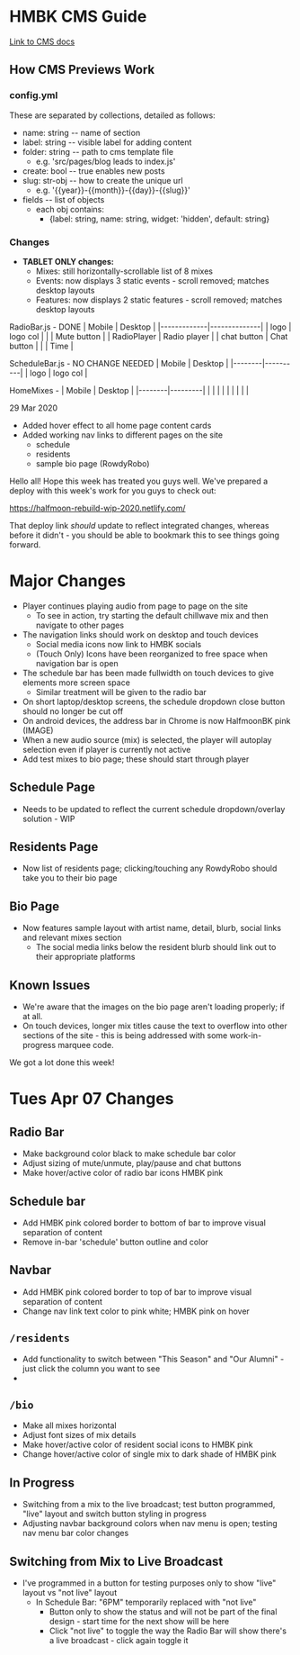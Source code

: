 # HMBK CMS Guide

[Link to CMS docs](netlifycms.org/)

## How CMS Previews Work

### config.yml

These are separated by collections, detailed as follows:

- name: string -- name of section
- label: string -- visible label for adding content
- folder: string -- path to cms template file
  - e.g. 'src/pages/blog leads to index.js'
- create: bool -- true enables new posts
- slug: str-obj -- how to create the unique url
  - e.g. '{{year}}-{{month}}-{{day}}-{{slug}}'
- fields -- list of objects
  - each obj contains:
    - {label: string,
      name: string,
      widget: 'hidden',
      default: string}

### Changes

- **TABLET ONLY changes:**
  - Mixes: still horizontally-scrollable list of 8 mixes
  - Events: now displays 3 static events - scroll removed; matches desktop layouts
  - Features: now displays 2 static features - scroll removed; matches desktop layouts

RadioBar.js - DONE
| Mobile      | Desktop      |
|-------------|--------------|
| logo        | logo col     |
|             | Mute button  |
| RadioPlayer | Radio player |
| chat button | Chat button  |
|             | Time         |

ScheduleBar.js - NO CHANGE NEEDED
| Mobile | Desktop  |
|--------|----------|
| logo   | logo col |

HomeMixes -
| Mobile | Desktop |
|--------|---------|
|        |         |
|        |         |
|        |         |

29 Mar 2020

- Added hover effect to all home page content cards
- Added working nav links to different pages on the site
  - schedule
  - residents
  - sample bio page (RowdyRobo)

Hello all! Hope this week has treated you guys well. We've prepared a deploy with this week's work for you guys to check out:

https://halfmoon-rebuild-wip-2020.netlify.com/

That deploy link _should_ update to reflect integrated changes, whereas before it didn't - you should be able to bookmark this to see things going forward.

# Major Changes

- Player continues playing audio from page to page on the site
  - To see in action, try starting the default chillwave mix and then navigate to other pages
- The navigation links should work on desktop and touch devices
  - Social media icons now link to HMBK socials
  - (Touch Only) Icons have been reorganized to free space when navigation bar is open
- The schedule bar has been made fullwidth on touch devices to give elements more screen space
  - Similar treatment will be given to the radio bar
- On short laptop/desktop screens, the schedule dropdown close button should no longer be cut off
- On android devices, the address bar in Chrome is now HalfmoonBK pink (IMAGE)
- When a new audio source (mix) is selected, the player will autoplay selection even if player is currently not active
- Add test mixes to bio page; these should start through player

## Schedule Page

- Needs to be updated to reflect the current schedule dropdown/overlay solution - WIP

## Residents Page

- Now list of residents page; clicking/touching any RowdyRobo should take you to their bio page

## Bio Page

- Now features sample layout with artist name, detail, blurb, social links and relevant mixes section
  - The social media links below the resident blurb should link out to their appropriate platforms

## Known Issues

- We're aware that the images on the bio page aren't loading properly; if at all.
- On touch devices, longer mix titles cause the text to overflow into other sections of the site - this is being addressed with some work-in-progress marquee code.

We got a lot done this week!


# Tues Apr 07 Changes

## Radio Bar
- Make background color black to make schedule bar color
- Adjust sizing of mute/unmute, play/pause and chat buttons
- Make hover/active color of radio bar icons HMBK pink

## Schedule bar
- Add HMBK pink colored border to bottom of bar to improve visual separation of content
- Remove in-bar 'schedule' button outline and color

## Navbar
- Add HMBK pink colored border to top of bar to improve visual separation of content
- Change nav link text color to pink white; HMBK pink on hover

## `/residents`
- Add functionality to switch between "This Season" and "Our Alumni" - just click the column you want to see
-

## `/bio`
- Make all mixes horizontal
- Adjust font sizes of mix details
- Make hover/active color of resident social icons to HMBK pink
- Change hover/active color of single mix to dark shade of HMBK pink

## In Progress

- Switching from a mix to the live broadcast; test button programmed, "live" layout and switch button styling in progress
- Adjusting navbar background colors when nav menu is open; testing nav menu bar color changes

## Switching from Mix to Live Broadcast
- I've programmed in a button for testing purposes only to show "live" layout vs "not live" layout
  -  In Schedule Bar: "6PM" temporarily replaced with "not live"
       - Button only to show the status and will not be part of the final design - start time for the next show will be here
       - Click "not live" to toggle the way the Radio Bar will show there's a live broadcast - click again toggle it
